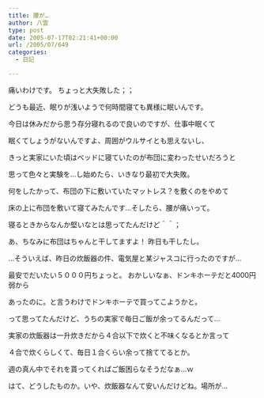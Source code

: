 ```yaml
---
title: 腰が…
author: 八雲
type: post
date: 2005-07-17T02:21:41+00:00
url: /2005/07/649
categories:
  - 日記

---
```

痛いわけです。 ちょっと大失敗した；；

どうも最近、眠りが浅いようで何時間寝ても異様に眠いんです。
  
今日は休みだから思う存分寝れるので良いのですが、仕事中眠くて
  
眠くてしょうがないんですよ、周囲がウルサイとも思えないし、
  
きっと実家にいた頃はベッドに寝ていたのが布団に変わったせいだろうと
  
思って色々と実験を…し始めたら、いきなり最初で大失敗。
  
何をしたかって、布団の下に敷いていたマットレス？を敷くのをやめて
  
床の上に布団を敷いて寝てみたんです…そしたら、腰が痛いって。
  
寝るときからなんか堅いなとは思ってたんだけど＾＾；
  
あ、ちなみに布団はちゃんと干してますよ！ 昨日も干したし。

…そういえば、昨日の炊飯器の件、電気屋と某ジャスコに行ったのですが…
  
最安でだいたい５０００円ちょっと。 おかしいなぁ、ドンキホーテだと4000円弱から
  
あったのに。と言うわけでドンキホーテで買ってこようかと。
  
って思ってたんだけど、うちの実家で毎日ご飯が余ってるんだって…
  
実家の炊飯器は一升炊きだから４合以下で炊くと不味くなるとか言って
  
４合で炊くらしくて、毎日１合くらい余って捨ててるとか。
  
週の真ん中でそれを貰ってくればご飯困らなそうだなぁ…ｗ
  
はて、どうしたものか。いや、炊飯器なんて安いんだけどね。場所が…